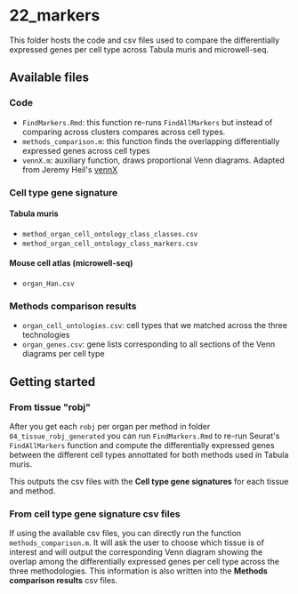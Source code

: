 # 22_markers

This folder hosts the code and csv files used to compare the differentially expressed genes per cell type across Tabula muris and microwell-seq.

## Available files

### Code
* `FindMarkers.Rmd`: this function re-runs `FindAllMarkers` but instead of comparing across clusters compares across cell types. 
* `methods_comparison.m`: this function finds the overlapping differentially expressed genes across cell types
* `vennX.m`: auxiliary function, draws proportional Venn diagrams. Adapted from Jeremy Heil's [vennX](https://www.mathworks.com/matlabcentral/fileexchange/6116-proportional-venn-diagrams) 

### Cell type gene signature
#### Tabula muris
* `method_organ_cell_ontology_class_classes.csv`
* `method_organ_cell_ontology_class_markers.csv`

#### Mouse cell atlas (microwell-seq)
* `organ_Han.csv`

### Methods comparison results
* `organ_cell_ontologies.csv`: cell types that we matched across the three technologies
* `organ_genes.csv`: gene lists corresponding to all sections of the Venn diagrams per cell type

## Getting started

### From tissue "robj"

After you get each `robj` per organ per method in folder `04_tissue_robj_generated` you can run `FindMarkers.Rmd` to re-run Seurat's `FindAllMarkers` function and compute the differentially expressed genes between the different cell types annottated for both methods used in Tabula muris.

This outputs the csv files with the **Cell type gene signatures** for each tissue and method.

### From cell type gene signature csv files

If using the available csv files, you can directly run the function `methods_comparison.m`. It will ask the user to choose which tissue is of interest and will output the corresponding Venn diagram showing the overlap among the differentially expressed genes per cell type across the three methodologies. This information is also written into the **Methods comparison results** csv files.
